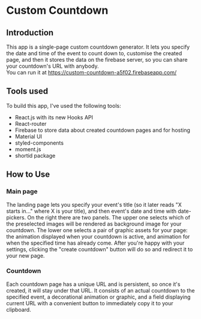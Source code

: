 # Custom Countdown

## Introduction

This app is a single-page custom countdown generator. It lets you specify the date and time of the event to count down to, customise the created page, and then it stores the data on the firebase server, so you can share your countdown's URL with anybody.<br />
You can run it at https://custom-countdown-a5f02.firebaseapp.com/

## Tools used
To build this app, I've used the following tools:
* React.js with its new Hooks API
* React-router
* Firebase to store data about created countdown pages and for hosting
* Material UI
* styled-components
* moment.js
* shortid package

## How to Use

### Main page
The landing page lets you specify your event's title (so it later reads "X starts in..." where X is your title), and then event's date and time with date-pickers. On the right there are two panels. The upper one selects which of the preselected images will be rendered as background image for your countdown. The lower one selects a pair of graphic assets for your page: the animation displayed when your countdown is active, and animation for when the specified time has already come. After you're happy with your settings, clicking the "create countdown" button will do so and redirect it to your new page.

### Countdown
Each countdown page has a unique URL and is persistent, so once it's created, it will stay under that URL. It consists of an actual countdown to the specified event, a decorational animation or graphic, and a field displaying current URL with a convenient button to immediately copy it to your clipboard.
